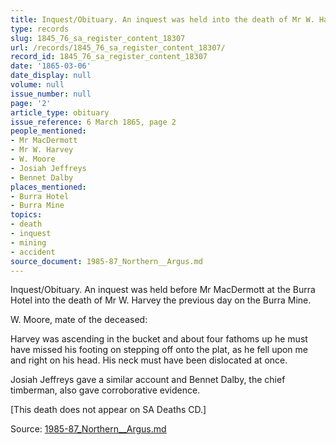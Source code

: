 ```yaml
---
title: Inquest/Obituary. An inquest was held into the death of Mr W. Harvey
type: records
slug: 1845_76_sa_register_content_18307
url: /records/1845_76_sa_register_content_18307/
record_id: 1845_76_sa_register_content_18307
date: '1865-03-06'
date_display: null
volume: null
issue_number: null
page: '2'
article_type: obituary
issue_reference: 6 March 1865, page 2
people_mentioned:
- Mr MacDermott
- Mr W. Harvey
- W. Moore
- Josiah Jeffreys
- Bennet Dalby
places_mentioned:
- Burra Hotel
- Burra Mine
topics:
- death
- inquest
- mining
- accident
source_document: 1985-87_Northern__Argus.md
---
```


Inquest/Obituary.  An inquest was held before Mr MacDermott at the Burra Hotel into the death of Mr W. Harvey the previous day on the Burra Mine.

W. Moore, mate of the deceased:

Harvey was ascending in the bucket and about four fathoms up he must have missed his footing on stepping off onto the plat, as he fell upon me and right on his head.  His neck must have been dislocated at once.

Josiah Jeffreys gave a similar account and Bennet Dalby, the chief timberman, also gave corroborative evidence.

[This death does not appear on SA Deaths CD.]

Source: [1985-87_Northern__Argus.md](/downloads/markdown/1985-87_Northern__Argus.md)
